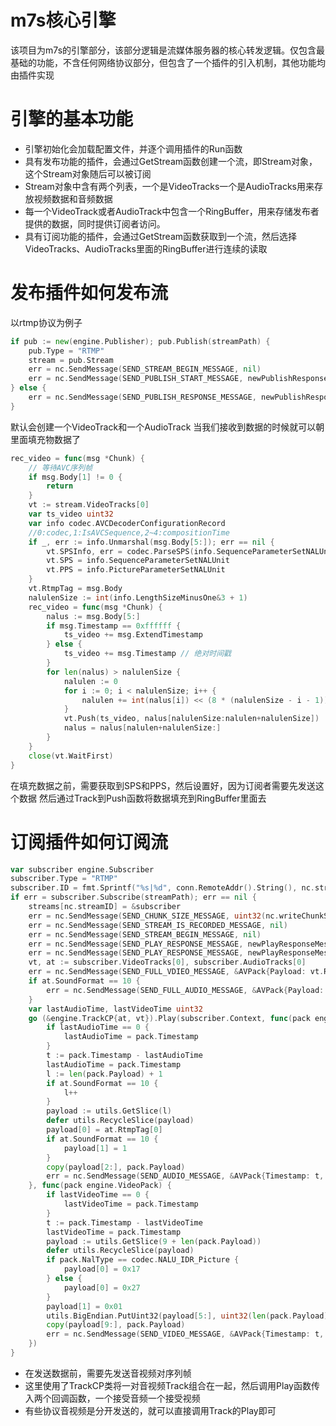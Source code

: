 # m7s核心引擎

该项目为m7s的引擎部分，该部分逻辑是流媒体服务器的核心转发逻辑。仅包含最基础的功能，不含任何网络协议部分，但包含了一个插件的引入机制，其他功能均由插件实现

# 引擎的基本功能
- 引擎初始化会加载配置文件，并逐个调用插件的Run函数
- 具有发布功能的插件，会通过GetStream函数创建一个流，即Stream对象，这个Stream对象随后可以被订阅
- Stream对象中含有两个列表，一个是VideoTracks一个是AudioTracks用来存放视频数据和音频数据
- 每一个VideoTrack或者AudioTrack中包含一个RingBuffer，用来存储发布者提供的数据，同时提供订阅者访问。
- 具有订阅功能的插件，会通过GetStream函数获取到一个流，然后选择VideoTracks、AudioTracks里面的RingBuffer进行连续的读取

# 发布插件如何发布流

以rtmp协议为例子
```go
if pub := new(engine.Publisher); pub.Publish(streamPath) {
    pub.Type = "RTMP"
    stream = pub.Stream
    err = nc.SendMessage(SEND_STREAM_BEGIN_MESSAGE, nil)
    err = nc.SendMessage(SEND_PUBLISH_START_MESSAGE, newPublishResponseMessageData(nc.streamID, NetStream_Publish_Start, Level_Status))
} else {
    err = nc.SendMessage(SEND_PUBLISH_RESPONSE_MESSAGE, newPublishResponseMessageData(nc.streamID, NetStream_Publish_BadName, Level_Error))
}
```
默认会创建一个VideoTrack和一个AudioTrack
当我们接收到数据的时候就可以朝里面填充物数据了
```go
rec_video = func(msg *Chunk) {
    // 等待AVC序列帧
    if msg.Body[1] != 0 {
        return
    }
    vt := stream.VideoTracks[0]
    var ts_video uint32
    var info codec.AVCDecoderConfigurationRecord
    //0:codec,1:IsAVCSequence,2~4:compositionTime
    if _, err := info.Unmarshal(msg.Body[5:]); err == nil {
        vt.SPSInfo, err = codec.ParseSPS(info.SequenceParameterSetNALUnit)
        vt.SPS = info.SequenceParameterSetNALUnit
        vt.PPS = info.PictureParameterSetNALUnit
    }
    vt.RtmpTag = msg.Body
    nalulenSize := int(info.LengthSizeMinusOne&3 + 1)
    rec_video = func(msg *Chunk) {
        nalus := msg.Body[5:]
        if msg.Timestamp == 0xffffff {
            ts_video += msg.ExtendTimestamp
        } else {
            ts_video += msg.Timestamp // 绝对时间戳
        }
        for len(nalus) > nalulenSize {
            nalulen := 0
            for i := 0; i < nalulenSize; i++ {
                nalulen += int(nalus[i]) << (8 * (nalulenSize - i - 1))
            }
            vt.Push(ts_video, nalus[nalulenSize:nalulen+nalulenSize])
            nalus = nalus[nalulen+nalulenSize:]
        }
    }
    close(vt.WaitFirst)
}
```
在填充数据之前，需要获取到SPS和PPS，然后设置好，因为订阅者需要先发送这个数据
然后通过Track到Push函数将数据填充到RingBuffer里面去

# 订阅插件如何订阅流


```go
var subscriber engine.Subscriber
subscriber.Type = "RTMP"
subscriber.ID = fmt.Sprintf("%s|%d", conn.RemoteAddr().String(), nc.streamID)
if err = subscriber.Subscribe(streamPath); err == nil {
    streams[nc.streamID] = &subscriber
    err = nc.SendMessage(SEND_CHUNK_SIZE_MESSAGE, uint32(nc.writeChunkSize))
    err = nc.SendMessage(SEND_STREAM_IS_RECORDED_MESSAGE, nil)
    err = nc.SendMessage(SEND_STREAM_BEGIN_MESSAGE, nil)
    err = nc.SendMessage(SEND_PLAY_RESPONSE_MESSAGE, newPlayResponseMessageData(nc.streamID, NetStream_Play_Reset, Level_Status))
    err = nc.SendMessage(SEND_PLAY_RESPONSE_MESSAGE, newPlayResponseMessageData(nc.streamID, NetStream_Play_Start, Level_Status))
    vt, at := subscriber.VideoTracks[0], subscriber.AudioTracks[0]
    err = nc.SendMessage(SEND_FULL_VDIEO_MESSAGE, &AVPack{Payload: vt.RtmpTag})
    if at.SoundFormat == 10 {
        err = nc.SendMessage(SEND_FULL_AUDIO_MESSAGE, &AVPack{Payload: at.RtmpTag})
    }
    var lastAudioTime, lastVideoTime uint32
    go (&engine.TrackCP{at, vt}).Play(subscriber.Context, func(pack engine.AudioPack) {
        if lastAudioTime == 0 {
            lastAudioTime = pack.Timestamp
        }
        t := pack.Timestamp - lastAudioTime
        lastAudioTime = pack.Timestamp
        l := len(pack.Payload) + 1
        if at.SoundFormat == 10 {
            l++
        }
        payload := utils.GetSlice(l)
        defer utils.RecycleSlice(payload)
        payload[0] = at.RtmpTag[0]
        if at.SoundFormat == 10 {
            payload[1] = 1
        }
        copy(payload[2:], pack.Payload)
        err = nc.SendMessage(SEND_AUDIO_MESSAGE, &AVPack{Timestamp: t, Payload: payload})
    }, func(pack engine.VideoPack) {
        if lastVideoTime == 0 {
            lastVideoTime = pack.Timestamp
        }
        t := pack.Timestamp - lastVideoTime
        lastVideoTime = pack.Timestamp
        payload := utils.GetSlice(9 + len(pack.Payload))
        defer utils.RecycleSlice(payload)
        if pack.NalType == codec.NALU_IDR_Picture {
            payload[0] = 0x17
        } else {
            payload[0] = 0x27
        }
        payload[1] = 0x01
        utils.BigEndian.PutUint32(payload[5:], uint32(len(pack.Payload)))
        copy(payload[9:], pack.Payload)
        err = nc.SendMessage(SEND_VIDEO_MESSAGE, &AVPack{Timestamp: t, Payload: payload})
    })
}
```
- 在发送数据前，需要先发送音视频对序列帧
- 这里使用了TrackCP类将一对音视频Track组合在一起，然后调用Play函数传入两个回调函数，一个接受音频一个接受视频
- 有些协议音视频是分开发送的，就可以直接调用Track的Play即可